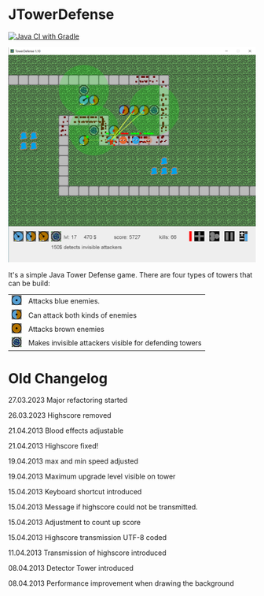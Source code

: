 # JTowerDefense


[![Java CI with Gradle](https://github.com/ursteiner/JTowerDefense/actions/workflows/gradle.yml/badge.svg)](https://github.com/ursteiner/JTowerDefense/actions/workflows/gradle.yml)

![JTowerDefense](screenshots/JTowerDefense.png)

It's a simple Java Tower Defense game. There are four types of towers that can be build:
<table>
<tr>
<td><img alt="Blue Tower" src="src/main/resources/com/github/ursteiner/graphics/towerBlue.png"></td>
<td>Attacks blue enemies.</td>
</tr>
<tr>
<td><img alt="Blue/brown Tower" src="src/main/resources/com/github/ursteiner/graphics/towerMixed.png"></td>
<td>Can attack both kinds of enemies</td>
</tr>
<tr>
<td><img alt="Brown Tower" src="src/main/resources/com/github/ursteiner/graphics/towerBrown.png"></td>
<td>Attacks brown enemies</td>
</tr>
<tr>
<td><img alt="Detection Tower" src="src/main/resources/com/github/ursteiner/graphics/detector.png"></td>
<td>Makes invisible attackers visible for defending towers</td>
</tr>
</table>


# Old Changelog

27.03.2023 Major refactoring started

26.03.2023 Highscore removed

21.04.2013 Blood effects adjustable

21.04.2013 Highscore fixed!

19.04.2013 max and min speed adjusted

19.04.2013 Maximum upgrade level visible on tower

15.04.2013 Keyboard shortcut introduced

15.04.2013 Message if highscore could not be transmitted.

15.04.2013 Adjustment to count up score

15.04.2013 Highscore transmission UTF-8 coded

11.04.2013 Transmission of highscore introduced

08.04.2013 Detector Tower introduced

08.04.2013 Performance improvement when drawing the background
